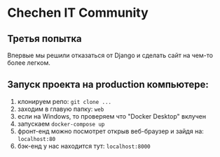 # Chechen IT Community

## Третья попытка

Впервые мы решили отказаться от Django и сделать сайт на чем-то более легком.

## Запуск проекта на production компьютере:
1) клонируем репо: ``git clone ...``
2) заходим в главую папку: ``web``
3) если на Windows, то проверяем что "Docker Desktop" вклучен
4) запускаем `docker-compose up`
5) фронт-енд можно посмотрет открыв веб-браузер и зайдя на: `localhost:80`
6) бэк-енд у  нас находится тут: `localhost:8000`


